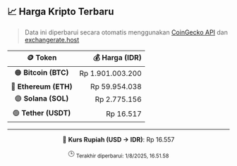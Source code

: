 

<!-- HARGA_KRIPTO -->
## 📈 Harga Kripto Terbaru

> Data ini diperbarui secara otomatis menggunakan [CoinGecko API](https://www.coingecko.com/) dan [exchangerate.host](https://exchangerate.host/)

<div align="center">

| 🪙 Token | 💰 Harga (IDR) |
|:------:|---------------:|
| 🟠 **Bitcoin (BTC)**   | Rp 1.901.003.200 |
| 🔵 **Ethereum (ETH)**  | Rp 59.954.038 |
| 🟣 **Solana (SOL)**    | Rp 2.775.156 |
| 🟢 **Tether (USDT)**   | Rp 16.517 |

---

💱 **Kurs Rupiah (USD → IDR)**: Rp 16.557

🕒 <sub>Terakhir diperbarui: 1/8/2025, 16.51.58</sub>

</div>
<!-- /HARGA_KRIPTO -->